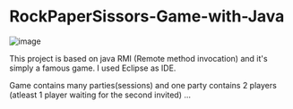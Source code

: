 # RockPaperSissors-Game-with-Java

![image](https://user-images.githubusercontent.com/80764641/185144868-d55a60c8-2637-4363-b4bc-11d2b3f0e59b.png)

This project is based on java RMI (Remote method invocation) and it's simply a famous game.
I used Eclipse as IDE.

Game contains many parties(sessions) and one party contains 2 players (atleast 1 player waiting for the second invited)
...
